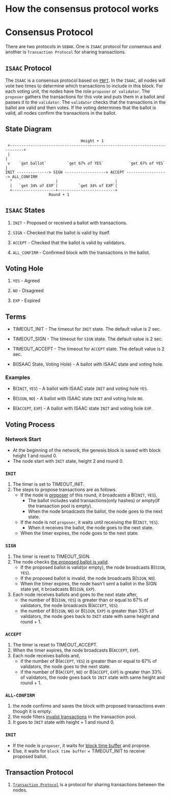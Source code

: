 # How the consensus protocol works

# Consensus Protocol

There are two protocols in `SEBAK`. One is `ISAAC` protocol for consensus and another is `Transaction Protocol` for sharing transactions.

## `ISAAC` Protocol
The `ISAAC` is a consensus protocol based on [`PBFT`](http://pmg.csail.mit.edu/papers/osdi99.pdf).
In the `ISAAC`, all nodes will vote two times to determine which transactions to include in this block.
For each voting unit, the nodes have the role `proposer` or` validator`.
The `proposer` gathers the transactions for this vote and puts them in a ballot and passes it to the `validator`.
The `validator` checks that the transactions in the ballot are valid and then votes.
If the voting determines that the ballot is valid, all nodes confirm the transactions in the ballot.

## State Diagram

                                     Height + 1
     +----------------------------------------------------------------------------+
     |                                                                            |
     v    `get ballot`         `get 67% of YES`           `get 67% of YES`        |
    INIT --------------> SIGN ------------------> ACCEPT ------------------> ALL_CONFIRM
      ^                   |                         |
      |   `get 34% of EXP`|         `get 34% of EXP`|
      +-------------------+-------------------------+
                       Round + 1

## `ISAAC` States
1. `INIT` - Proposed or received a ballot with transactions.

1. `SIGN` - Checked that the ballot is valid by itself.

1. `ACCEPT` - Checked that the ballot is valid by validators.

1. `ALL_CONFIRM` - Confirmed block with the transactions in the ballot.

## Voting Hole

1. `YES` - Agreed

1. `NO` - Disagreed

1. `EXP` - Expired

## Terms

* TIMEOUT_INIT - The timeout for `INIT` state. The default value is 2 sec.

* TIMEOUT_SIGN - The timeout for `SIGN` state. The default value is 2 sec.

* TIMEOUT_ACCEPT - The timeout for `ACCEPT` state. The default value is 2 sec.

* B(ISAAC State, Voting Hole) - A ballot with ISAAC state and voting hole.

### Examples

* B(`INIT`, `YES`) - A ballot with ISAAC state `INIT` and voting hole `YES`.

* B(`SIGN`, `NO`) - A ballot with ISAAC state `INIT` and voting hole `NO`.

* B(`ACCEPT`, `EXP`) - A ballot with ISAAC state `INIT` and voting hole `EXP`.

## Voting Process

### Network Start
* At the beginning of the network, the genesis block is saved with block height 1 and round 0.
* The node start with `INIT` state, height 2 and round 0.

### `INIT`
1. The timer is set to TIMEOUT_INIT.
1. The steps to propose transactions are as follows.
   * If the node is [proposer](./tech_how_to_select_the_proposer.md) of this round, it broadcasts a B(`INIT`, `YES`),
      * The ballot includes valid transactions(only hashes) or empty(If the transaction pool is empty).
      * When the node broadcasts the ballot, the node goes to the next state.
   * If the node is not `proposer`, it waits until receiving the B(`INIT`, `YES`).
      * When it receives the ballot, the node goes to the next state.
   * When the timer expires, the node goes to the next state.

### `SIGN`
1. The timer is reset to TIMEOUT_SIGN.
1. The node checks [the proposed ballot is valid](./tech_how_to_check_a_ballot_is_valid.md).
   * If the proposed ballot is valid(or empty), the node broadcasts B(`SIGN`, `YES`).
   * If the proposed ballot is invalid, the node broadcasts B(`SIGN`, `NO`).
   * When the timer expires, the node hasn't sent a ballot in the SIGN state yet, it broadcasts B(`SIGN`, `EXP`).
1. Each node receives ballots and goes to the next state after,
   * the number of B(`SIGN`, `YES`) is greater than or equal to 67% of validators, the node broadcasts B(`ACCEPT`, `YES`).
   * the number of B(`SIGN`, `NO`) or B(`SIGN`, `EXP`) is greater than 33% of validators,
      the node goes back to `INIT` state with same height and round + 1.

### `ACCEPT`
1. The timer is reset to TIMEOUT_ACCEPT.
1. When the timer expires, the node broadcasts B(`ACCEPT`, `EXP`).
1. Each node receives ballots and,
   * if the number of B(`ACCEPT`, `YES`) is greater than or equal to 67% of validators, the node goes to the next state.
   * if the number of B(`ACCEPT`, `NO`) or B(`ACCEPT`, `EXP`) is greater than 33% of validators, 
      the node goes back to `INIT` state with same height and round + 1.

### `ALL-CONFIRM`
1. the node confirms and saves the block with proposed transactions even though it is empty.
1. the node filters [invalid transactions](./tech_how_to_check_a_ballot_is_valid.md#transaction-validation) in the transaction pool.
1. It goes to `INIT` state with height + 1 and round 0.

### `INIT`
* If the node is `proposer`, it waits for [block time buffer](./tech_how_to_calculate_block_time_buffer.md) and propose.
* Else, it waits for `block time buffer` + TIMEOUT_INIT to receive proposed ballot.

## Transaction Protocol
1. [`Transaction Protocol`](./tech_how_transactions_are_shared.md) is a protocol for sharing transactions between the nodes.